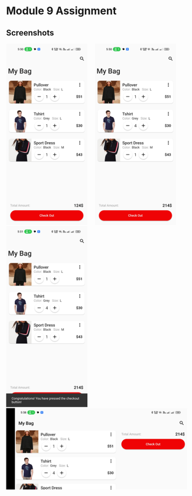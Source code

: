 # Module 9 Assignment

## Screenshots

<img src="screenshots/1.jpg" width="220">&nbsp;&nbsp;&nbsp;&nbsp;
<img src="screenshots/2.jpg" width="220">&nbsp;&nbsp;&nbsp;&nbsp;
<img src="screenshots/3.jpg" width="220">&nbsp;&nbsp;&nbsp;&nbsp;
<img src="screenshots/4.jpg" height="220">&nbsp;&nbsp;&nbsp;&nbsp;